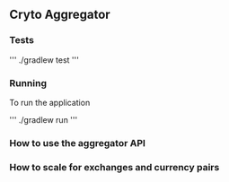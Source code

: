 ## Cryto Aggregator

### Tests

'''
./gradlew test
'''

### Running

To run the application

'''
./gradlew run
'''

### How to use the aggregator API



### How to scale for exchanges and currency pairs
